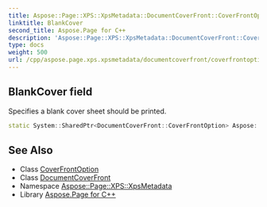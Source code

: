 ```yaml
---
title: Aspose::Page::XPS::XpsMetadata::DocumentCoverFront::CoverFrontOption::BlankCover field
linktitle: BlankCover
second_title: Aspose.Page for C++
description: 'Aspose::Page::XPS::XpsMetadata::DocumentCoverFront::CoverFrontOption::BlankCover field. Specifies a blank cover sheet should be printed in C++.'
type: docs
weight: 500
url: /cpp/aspose.page.xps.xpsmetadata/documentcoverfront/coverfrontoption/blankcover/
---
```

## BlankCover field


Specifies a blank cover sheet should be printed.

```cpp
static System::SharedPtr<DocumentCoverFront::CoverFrontOption> Aspose::Page::XPS::XpsMetadata::DocumentCoverFront::CoverFrontOption::BlankCover
```

## See Also

* Class [CoverFrontOption](../)
* Class [DocumentCoverFront](../../)
* Namespace [Aspose::Page::XPS::XpsMetadata](../../../)
* Library [Aspose.Page for C++](../../../../)
